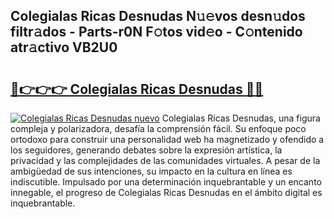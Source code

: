## Colegialas Ricas Desnudas N𝚞𝚎vos desn𝚞dos filtr𝚊dos - Parts-r0N F𝚘tos vid𝚎o - C𝚘ntenido atr𝚊ctivo VB2U0

# <h2><a href="http://mbatjyc.tromn.icu/?c=Colegialas+Ricas+Desnudas">🔗👉👉👉 Colegialas Ricas Desnudas 🔗🔗</a></h2>

[![Colegialas Ricas Desnudas nuevo](https://i.imgur.com/pEAQMta.gif)](http://mbatjyc.tromn.icu/?c=Colegialas+Ricas+Desnudas)
Colegialas Ricas Desnudas, una figura compleja y polarizadora, desafía la comprensión fácil. Su enfoque poco ortodoxo para construir una personalidad web ha magnetizado y ofendido a los seguidores, generando debates sobre la expresión artística, la privacidad y las complejidades de las comunidades virtuales. A pesar de la ambigüedad de sus intenciones, su impacto en la cultura en línea es indiscutible. Impulsado por una determinación inquebrantable y un encanto innegable, el progreso de Colegialas Ricas Desnudas en el ámbito digital es inquebrantable.
